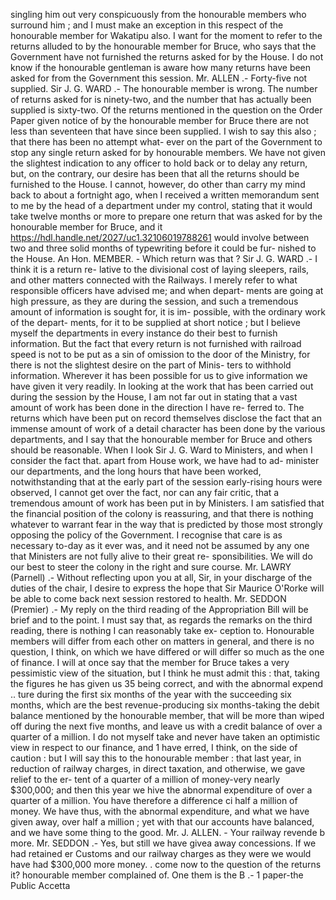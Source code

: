 singling him out very conspicuously from the honourable members who surround him ; and I must make an exception in this respect of the honourable member for Wakatipu also. I want for the moment to refer to the returns alluded to by the honourable member for Bruce, who says that the Government have not furnished the returns asked for by the House. I do not know if the honourable gentleman is aware how many returns have been asked for from the Government this session. Mr. ALLEN .- Forty-five not supplied. Sir J. G. WARD .- The honourable member is wrong. The number of returns asked for is ninety-two, and the number that has actually been supplied is sixty-two. Of the returns mentioned in the question on the Order Paper given notice of by the honourable member for Bruce there are not less than seventeen that have since been supplied. I wish to say this also ; that there has been no attempt what- ever on the part of the Government to stop any single return asked for by honourable members. We have not given the slightest indication to any officer to hold back or to delay any return, but, on the contrary, our desire has been that all the returns should be furnished to the House. I cannot, however, do other than carry my mind back to about a fortnight ago, when I received a written memorandum sent to me by the head of a department under my control, stating that it would take twelve months or more to prepare one return that was asked for by the honourable member for Bruce, and it https://hdl.handle.net/2027/uc1.32106019788261 would involve between two and three solid months of typewriting before it could be fur- nished to the House. An Hon. MEMBER. - Which return was that ? Sir J. G. WARD .- I think it is a return re- lative to the divisional cost of laying sleepers, rails, and other matters connected with the Railways. I merely refer to what responsible officers have advised me; and when depart- ments are going at high pressure, as they are during the session, and such a tremendous amount of information is sought for, it is im- possible, with the ordinary work of the depart- ments, for it to be supplied at short notice ; but I believe myself the departments in every instance do their best to furnish information. But the fact that every return is not furnished with railroad speed is not to be put as a sin of omission to the door of the Ministry, for there is not the slightest desire on the part of Minis- ters to withhold information. Wherever it has been possible for us to give information we have given it very readily. In looking at the work that has been carried out during the session by the House, I am not far out in stating that a vast amount of work has been done in the direction I have re- ferred to. The returns which have been put on record themselves disclose the fact that an immense amount of work of a detail character has been done by the various departments, and I say that the honourable member for Bruce and others should be reasonable. When I look Sir J. G. Ward to Ministers, and when I consider the fact that. apart from House work, we have had to ad- minister our departments, and the long hours that have been worked, notwithstanding that at the early part of the session early-rising hours were observed, I cannot get over the fact, nor can any fair critic, that a tremendous amount of work has been put in by Ministers. I am satisfied that the financial position of the colony is reassuring, and that there is nothing whatever to warrant fear in the way that is predicted by those most strongly opposing the policy of the Government. I recognise that care is as necessary to-day as it ever was, and it need not be assumed by any one that Ministers are not fully alive to their great re- sponsibilities. We will do our best to steer the colony in the right and sure course. Mr. LAWRY (Parnell) .- Without reflecting upon you at all, Sir, in your discharge of the duties of the chair, I desire to express the hope that Sir Maurice O'Rorke will be able to come back next session restored to health. Mr. SEDDON (Premier) .- My reply on the third reading of the Appropriation Bill will be brief and to the point. I must say that, as regards the remarks on the third reading, there is nothing I can reasonably take ex- ception to. Honourable members will differ from each other on matters in general, and there is no question, I think, on which we have differed or will differ so much as the one of finance. I will at once say that the member for Bruce takes a very pessimistic view of the situation, but I think he must admit this : that, taking the figures he has given us 35 being correct, and with the abnormal expend .. ture during the first six months of the year with the succeeding six months, which are the best revenue-producing six months-taking the debit balance mentioned by the honourable member, that will be more than wiped off during the next five months, and leave us with a credit balance of over a quarter of a million. I do not myself take and never have taken an optimistic view in respect to our finance, and 1 have erred, I think, on the side of caution : but I will say this to the honourable member : that last year, in reduction of railway charges, in direct taxation, and otherwise, we gave relief to the er- tent of a quarter of a million of money-very nearly $300,000; and then this year we hive the abnormal expenditure of over a quarter of a million. You have therefore a difference ci half a million of money. We have thus, with the abnormal expenditure, and what we have given away, over half a million ; yet with that our accounts have balanced, and we have some thing to the good. Mr. J. ALLEN. - Your railway revende b more. Mr. SEDDON .- Yes, but still we have givea away concessions. If we had retained er Customs and our railway charges as they were we would have had $300,000 more money. . come now to the question of the returns it? honourable member complained of. One them is the B .- 1 paper-the Public Accetta 